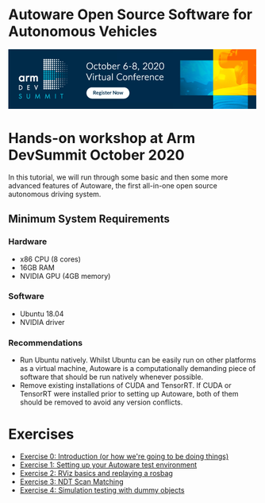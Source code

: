 # Autoware Open Source Software for Autonomous Vehicles
<a href="https://devsummit.arm.com/"><img src="Arm-DevSummit-EmailBanner-500x120-1A.png" alt="ARM Dev Summit Logo"></a>

# Hands-on workshop at Arm DevSummit October 2020
In this tutorial, we will run through some basic and then some more advanced features of Autoware, the first all-in-one open source autonomous driving system.

## Minimum System Requirements
### Hardware
 - x86 CPU (8 cores)
 - 16GB RAM 
 - NVIDIA GPU (4GB memory)

### Software
 - Ubuntu 18.04
 - NVIDIA driver


### Recommendations
- Run Ubuntu natively. Whilst Ubuntu can be easily run on other platforms as a virtual machine, Autoware is a computationally demanding piece of software that should be run natively whenever possible.
- Remove existing installations of CUDA and TensorRT. If CUDA or TensorRT were installed prior to setting up Autoware, both of them should be removed to avoid any version conflicts.

# Exercises
- [Exercise 0: Introduction (or how we're going to be doing things)](exercises/exercise0.md)
- [Exercise 1: Setting up your Autoware test environment](exercises/exercise1.md)
- [Exercise 2: RViz basics and replaying a rosbag](exercises/exercise2.md)
- [Exercise 3: NDT Scan Matching](exercises/exercise3.md)
- [Exercise 4: Simulation testing with dummy objects](exercises/exercise4.md)
